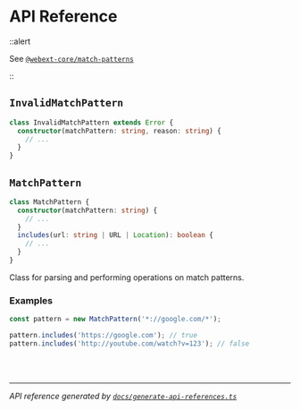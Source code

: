 <!-- GENERATED FILE, DO NOT EDIT -->

# API Reference

::alert

See [`@webext-core/match-patterns`](/match-patterns/installation/)

::

## `InvalidMatchPattern`

```ts
class InvalidMatchPattern extends Error {
  constructor(matchPattern: string, reason: string) {
    // ...
  }
}
```

## `MatchPattern`

```ts
class MatchPattern {
  constructor(matchPattern: string) {
    // ...
  }
  includes(url: string | URL | Location): boolean {
    // ...
  }
}
```

Class for parsing and performing operations on match patterns.

### Examples

```ts
const pattern = new MatchPattern('*://google.com/*');

pattern.includes('https://google.com'); // true
pattern.includes('http://youtube.com/watch?v=123'); // false
```

<br/><br/>

---

_API reference generated by [`docs/generate-api-references.ts`](https://github.com/aklinker1/webext-core/blob/main/docs/generate-api-references.ts)_

